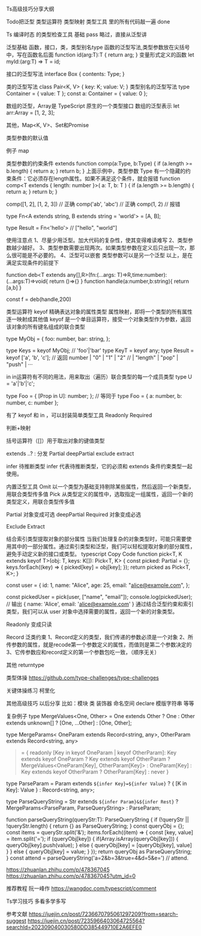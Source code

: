 Ts高级技巧分享大纲

Todo把泛型 类型运算符 类型映射 类型工具 里的所有代码敲一遍 done

Ts 编译时态 的类型检查工具
基础 pass 略过，直接从泛型讲

泛型基础
函数，接口，类，类型别名type
函数的泛型写法,类型参数放在尖括号中，写在函数名后面
function id<T>(arg:T):T {
  return arg;
}
变量形式定义的函数
let myId:<T>(arg:T) => T = id;

接口的泛型写法
interface Box<Type> {
  contents: Type;
}

类的泛型写法
class Pair<K, V> {
  key: K;
  value: V;
}
类型别名的泛型写法
type Container<T> = { value: T };
const a: Container<number> = { value: 0 };


数组的泛型，Array是 TypeScript 原生的一个类型接口
数组的泛型表示
let arr:Array<number> = [1, 2, 3];

其他，Map<K, V>、Set<T>和Promise<T>

类型参数的默认值

例子
map

类型参数的约束条件
extends
function comp<Type>(a:Type, b:Type) {
  if (a.length >= b.length) {
    return a;
  }
  return b;
}
上面示例中，类型参数 Type 有一个隐藏的约束条件：它必须存在length属性。如果不满足这个条件，就会报错
function comp<T extends { length: number }>(
  a: T,
  b: T
) {
  if (a.length >= b.length) {
    return a;
  }
  return b;
}

comp([1, 2], [1, 2, 3]) // 正确
comp('ab', 'abc') // 正确
comp(1, 2) // 报错

type Fn<A extends string, B extends string = 'world'>
  =  [A, B];

type Result = Fn<'hello'> // ["hello", "world"]

使用注意点
1、尽量少用泛型。加大代码的复杂性，使其变得难读难写
2、类型参数越少越好。
3、类型参数需要出现两次。如果类型参数在定义后只出现一次，那么很可能是不必要的。
4、泛型可以嵌套 类型参数可以是另一个泛型
以上，是在满足实现条件的前提下

function deb<T extends any[],R>(fn:(...args: T)=>R,time:number):(...args:T)=>void{
    return ()=>{}
}
function handle(a:number,b:string){
    return [a,b]
}

const f = deb(handle,200)

类型运算符
keyof
精确表达对象的属性类型
属性映射，即将一个类型的所有属性逐一映射成其他值
keyof 是一个单目运算符，接受一个对象类型作为参数，返回该对象的所有键名组成的联合类型

type MyObj = {
  foo: number,
  bar: string,
};

type Keys = keyof MyObj; // 'foo'|'bar'
type KeyT = keyof any;
type Result = keyof ['a', 'b', 'c'];
// 返回 number | "0" | "1" | "2"
// | "length" | "pop" | "push" | ···

in
in运算符有不同的用法，用来取出（遍历）联合类型的每一个成员类型
type U = 'a'|'b'|'c';

type Foo = {
  [Prop in U]: number;
};
// 等同于
type Foo = {
  a: number,
  b: number,
  c: number
};

有了 keyof 和 in ，可以封装简单类型工具
Readonly Required

判断+映射

括号运算符（[]）用于取出对象的键值类型

extends  ..?   :
分发
Partial deepPartial exclude  extract

infer 待推断类型
infer 代表待推断类型，它的必须和 extends 条件约束类型一起使用。


内置泛型工具
Omit 以一个类型为基础支持剔除某些属性，然后返回一个新类型，用联合类型传多值
Pick 从类型定义的属性中，选取指定一组属性，返回一个新的类型定义，用联合类型传多值

Partial 对象变成可选 
deepPartial
Required 对象变成必选

Exclude
Extract

结合索引类型提取对象的部分属性
当我们处理复杂的对象类型时，可能只需要使用其中的一部分属性。通过索引类型和泛型，我们可以轻松提取对象的部分属性，避免手动定义新的接口或类型。
typescript
Copy Code
function pick<T, K extends keyof T>(obj: T, keys: K[]): Pick<T, K> {
  const picked: Partial<T> = {};
  keys.forEach((key) => {
    picked[key] = obj[key];
  });
  return picked as Pick<T, K>;
}

const user = {
  id: 1,
  name: "Alice",
  age: 25,
  email: "alice@example.com",
};

const pickedUser = pick(user, ["name", "email"]);
console.log(pickedUser); // 输出 { name: 'Alice', email: 'alice@example.com' }
通过结合泛型约束和索引类型，我们可以从 user 对象中选择需要的属性，返回一个新的对象类型。


Readonly 变成只读

Record 泛类约束
1、Record定义的类型，我们传递的参数必须是一个对象
2、所传参数的属性，就是recode第一个参数定义的属性，而值则是第二个参数决定的
3、它传参数应和record定义的第一个参数包吃一致，（顺序无关）

其他
returntype

类型体操
https://github.com/type-challenges/type-challenges

关键体操练习
柯里化

<!-- 在项目中的应用 todo
Record -->

其他高级技巧 以后分享
比如：模块 类 装饰器 命名空间 declare 模版字符串 等等

复杂例子
type MergeValues<One, Other> = 
    One extends Other 
        ? One
        : Other extends unknown[]
            ? [One, ...Other]
            : [One, Other];


type MergeParams<
    OneParam extends Record<string, any>,
    OtherParam extends Record<string, any>
> = {
  readonly [Key in keyof OneParam | keyof OtherParam]: 
    Key extends keyof OneParam
        ? Key extends keyof OtherParam
            ? MergeValues<OneParam[Key], OtherParam[Key]>
            : OneParam[Key]
        : Key extends keyof OtherParam 
            ? OtherParam[Key] 
            : never
}


type ParseParam<Param extends string> = 
    Param extends `${infer Key}=${infer Value}`
        ? {
            [K in Key]: Value 
        } : Record<string, any>;

type ParseQueryString<Str extends string>
    = Str extends `${infer Param}&${infer Rest}`
        ? MergeParams<ParseParam<Param>, ParseQueryString<Rest>>
        : ParseParam<Str>;


function parseQueryString<T extends string>(queryStr:T): ParseQueryString<T> {
    if (!queryStr || !queryStr.length) {
        return {} as ParseQueryString<T>;
    }
    const queryObj = {};
    const items = queryStr.split('&');
    items.forEach((item) => {
        const [key, value] = item.split('=');
        if (queryObj[key]) {
            if(Array.isArray(queryObj[key])) {
                queryObj[key].push(value);
            } else {
                queryObj[key] = [queryObj[key], value]
            }
        } else {
            queryObj[key] = value;
        }
    });
    return queryObj as ParseQueryString<T>;
}
const attend = parseQueryString('a=2&b=3&true=4&d=5&e=')
// attend.

https://zhuanlan.zhihu.com/p/478367045
https://zhuanlan.zhihu.com/p/478367045?utm_id=0


推荐教程 阮一峰作
https://wangdoc.com/typescript/comment

Ts学习技巧  多看多学多写

参考文献
https://juejin.cn/post/7236670795061297209?from=search-suggest
https://juejin.cn/post/7235966403064725564?searchId=202309040030580DD385449710E2A6EFE0